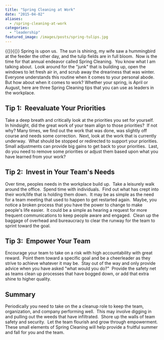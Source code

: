 ```yaml
---
title: "Spring Cleaning at Work"
date: "2015-04-02"
aliases:
  - /spring-cleaning-at-work
categories: 
  - "leadership"
featured_image: /images/posts/spring-tulips.jpg
---
```

{{<featuredimage>}}{{</featuredimage>}}
Spring is upon us.  The sun is shining, my wife saw a hummingbird at the feeder the other day, and the tulip fields are in full bloom.  Now is the time for that annual endeavor called Spring Cleaning.  You know what I am talking about.  Look around for the "junk" that is building up, open the windows to let fresh air in, and scrub away the dreariness that was winter.  Everyone understands this routine when it comes to your personal abode.  But how about when it comes to work? Whether your spring, is April or August, here are three Spring Cleaning tips that you can use as leaders in the workplace.

## Tip 1:  Reevaluate Your Priorities

Take a deep breath and critically look at the priorities you set for yourself.  In hindsight, did the great work of your team align to those priorities?  If not why? Many times, we find out the work that was done, was slightly off course and needs some correction.  Next, look at the work that is currently underway.  What should be stopped or redirected to support your priorities.  Small adjustments can provide big gains to get back to your priorities.  Last, do you need to remove some priorities or adjust them based upon what you have learned from your work?

## Tip 2:  Invest in Your Team's Needs

Over time, peoples needs in the workplace build up.  Take a leisurely walk around the office.  Spend time with individuals.  Find out what has crept into their work/life that is holding them down.  It may be as simple as the need for a team meeting that used to happen to get restarted again.  Maybe, you notice a broken process that you have the power to change to make people's life easier.  It could be a simple as hearing a request for more frequent communications to keep people aware and engaged.  Clean up the baggage of overhead and bureaucracy to clear the runway for the team to sprint toward the goal.

## Tip 3:  Empower Your Team

Encourage your team to take on a risk with high accountability with great reward.  Point them toward a specific goal and be a cheerleader as they strive to achieve whatever it may be.  Stay out of the way and only provide advice when you have asked "what would you do?"  Provide the safety net as teams clean up processes that have bogged down, or add that extra shine to higher quality.

## Summary

Periodically you need to take on the a cleanup role to keep the team, organization, and company performing well.  This may involve digging in and pulling out the weeds that have infiltrated.  Shore up the walls of team safety and security.  Let the team flourish and grow through empowerment.  These small elements of Spring Cleaning will help provide a fruitful summer and fall for you and the team.
